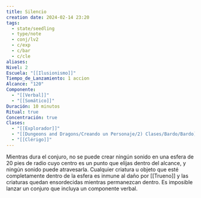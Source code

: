 ```yaml
---
title: Silencio
creation date: 2024-02-14 23:20
tags:
  - state/seedling
  - type/note
  - conj/lv2
  - c/exp
  - c/bar
  - c/cle
aliases: 
Nivel: 2
Escuela: "[[Ilusionismo]]"
Tiempo_de_Lanzamiento: 1 accion
Alcance: "120"
Componente:
  - "[[Verbal]]"
  - "[[Somático]]"
Duración: 10 minutos
Ritual: true
Concentración: true
Clases:
  - "[[Explorador]]"
  - "[[Dungeons and Dragons/Creando un Personaje/2) Clases/Bardo/Bardo]]"
  - "[[Clérigo]]"
---
```

Mientras dura el conjuro, no se puede crear ningún sonido en una esfera de 20 pies de radio cuyo centro es un punto que elijas dentro del alcance, y ningún sonido puede atravesarla. Cualquier criatura u objeto que esté completamente dentro de la esfera es inmune al daño por [[Trueno]] y las criaturas quedan ensordecidas mientras permanezcan dentro. Es imposible lanzar un conjuro que incluya un componente verbal.

